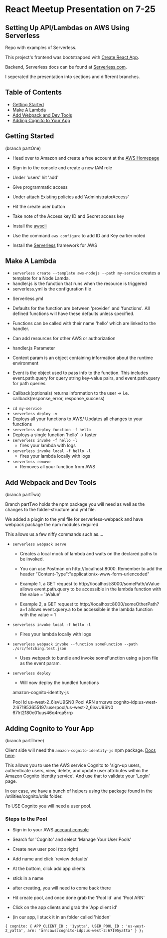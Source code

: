 # React Meetup Presentation on 7-25

## Setting Up API/Lambdas on AWS Using Serverless

Repo with examples of Serverless.

This project's frontend was bootstrapped with [Create React App](https://github.com/facebookincubator/create-react-app).

Backend, Serverless docs can be found at [Serverless.com](https:www.serverless.com).

I seperated the presentation into sections and different branches.  

## Table of Contents

- [Getting Started](#getting-started)
- [Make A Lambda](#make-a-lambda)
- [Add Webpack and Dev Tools](#add-webpack-and-dev-tools)
- [Adding Cognito to Your App](#adding-cognito-to-you-app)

## Getting Started
(branch partOne)

- Head over to Amazon and create a free account at the
[AWS Homepage](https://aws.amazon.com/)

- Sign in to the console and create a new IAM role
 - Under 'users' hit 'add'
 - Give programmatic access
 - Under attach Existing policies add 'AdministratorAccess'
 - Hit the create user button
 - Take note of the Access key ID and Secret access key
 - Install the [awscli](https://aws.amazon.com/cli/)
 - Use the command `aws configure` to add ID and Key earlier noted

- Install the [Serverless](https://serverless.com/framework/docs/providers/aws/guide/quick-start/) framework for AWS

## Make A Lambda

* `serverless create --template aws-nodejs --path my-service` creates a template for a Node Lamda.
 * handler.js is the function that runs when the resource is triggered
 * serverless.yml is the configuration file


- Serverless.yml
 - Defaults for the function are between 'provider' and 'functions'. All defined functions will have these defaults unless specified.
 - Functions can be called with their name 'hello' which are linked to the handler.
 - Can add resources for other AWS or authorization


- handler.js Parameter
 - Context param is an object containing information about the runtime environment
 - Event is the object used to pass info to the function. This includes event.path.query for query string key-value pairs, and event.path.query for path queries
 - Callback(optionals) returns information to the user -> i.e. callback(response_error, response_success)


* `cd my-service`
* `serverless deploy -v`
 * Deploys all your functions to AWS/ Updates all changes to your functions
* `serverless deploy function -f hello`
 * Deploys a single function 'hello' -> faster
* `serverless invoke -f hello -l`
  * fires your lambda with logs
* `serverless invoke local -f hello -l`
  * fires your lambda locally with logs
* `serverless remove`
  * Removes all your function from AWS

## Add Webpack and Dev Tools
(branch partTwo)

Branch partTwo holds the npm package you will need as well as the changes to the folder-structure and yml file.

We added a plugin to the yml file for serverless-webpack and have webpack package the npm modules required

This allows us a few niffy commands such as....

* `serverless webpack serve`
  * Creates a local mock of lambda and waits on the declared paths to be invoked.

  * You can use Postman on http://localhost:8000. Remember to add the header "Content-Type":"application/x-www-form-urlencoded"

  * Example 1, a GET request to http://localhost:8000/somePath/aValue allows event.path.query to be accessible in the lambda function with the value = 'aValue'

  * Example 2, a GET request to http://localhost:8000/someOtherPath?a=1 allows event.query.a to be accessible in the lambda function with the value = 1

* `serverless invoke local -f hello -l`
  * Fires your lambda locally with logs

* `serverless webpack invoke --function someFunction --path ./src/fetching.test.json`
  * Uses webpack to bundle and invoke someFunction using a json file as the event param.

* `serverless deploy`
  * Will now deploy the bundled functions

  amazon-cognito-identity-js

  Pool Id us-west-2_6isvU9SN0
  Pool ARN arn:aws:cognito-idp:us-west-2:671953655197:userpool/us-west-2_6isvU9SN0
  67lrt2180c01uus46q4rqa5rrp

## Adding Cognito to Your App
(branch partThree)

Client side will need the `amazon-cognito-identity-js` npm package. [Docs here](https://github.com/aws/amazon-cognito-identity-js).

This allows you to use the AWS service Cognito to 'sign-up users, authenticate users, view, delete, and update user attributes within the Amazon Cognito Identity service'. And use that to validate your 'Login' page.

In our case, we have a bunch of helpers using the package found in the /utilities/cognito/utils folder.

To USE Cognito you will need a user pool.

### Steps to the Pool

 - Sign in to your AWS [account console ](https://aws.amazon.com/)

 - Search for 'Cognito' and select 'Manage Your User Pools'

 - Create new user pool (top right)

 - Add name and click 'review defaults'

 - At the bottom, click add app clients
  - stick in a name
  - after creating, you will need to come back there

 - Hit create pool, and once done grab the 'Pool Id' and 'Pool ARN'

 - Click on the app clients and grab the 'App client id'
  - (in our app, I stuck it in an folder called 'hidden'<br/>

  `{
      cognito: {
          APP_CLIENT_ID : '1yatta',
          USER_POOL_ID : 'us-west-2_yatta',
          arn: 'arn:aws:cognito-idp:us-west-2:67195yatta'
      }
  };`
